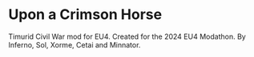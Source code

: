 # Upon a Crimson Horse
Timurid Civil War mod for EU4. Created for the 2024 EU4 Modathon. By Inferno, Sol, Xorme, Cetai and Minnator.
